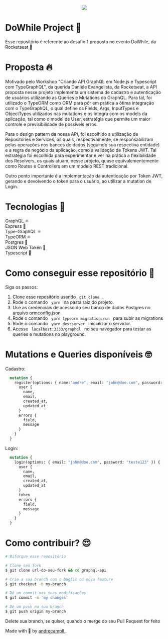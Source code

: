 <p align="center">
  <img src="https://dowhile.rocketseat.com.br/logo.svg" />
</p>

# DoWhile Project 🚀
Esse repositório é referente ao desafio 1 proposto no evento DoWhile, da Rocketseat 🚀 <br />

# Proposta 🔥
Motivado pelo Workshop "Criando API GraphQL em Node.js e Typescript com TypeGraphQL", da querida Daniele Evangelista, da Rocketseat, a API proposta nesse projeto
implementa um sistema de cadastro e autenticação de usuários utilizando as Queries e Mutations do GraphQL. Para tal, foi utilizado o TypeORM como ORM para
pôr em prática a ótima integração com o TypeGraphQL, o qual define os Fields, Args, InputTypes e ObjectTypes utilizados nas mutations e os integra com os models da aplicação,
tal como o model de User, estratégia que permite um maior controle e previsibilidade de possíveis erros. <br />

Para o design pattern da nossa API, foi escolhido a utilização de Repositories e Services, os quais, respectivamente, se responsabilizam pelas operações nos bancos
de dados (seguindo sua respectiva entidade) e a regra de negócio da aplicação, como a validação de Tokens JWT. Tal estratégia foi escolhida para experimentar e ver
na prática a flexibilidade dos Resolvers, os quais atuam, nesse projeto, quase equivalementemente como Routes e Controllers em um modelo REST tradicional. <br/>

Outro ponto importante é a implementação da autenticação por Token JWT, gerando e devolvendo o token para o usuário, ao utilizar a mutation de Login. <br />

# Tecnologias 🚀
GraphQL ⚛️ <br />
Express 🚂 <br />
Type-GraphQL ⚛️ <br />
TypeORM ⚛️ <br />
Postgres 🐘<br />
JSON Web Token 🔐 <br />
Typescript 🦕

# Como conseguir esse repositório 🤔
Siga os passos:
1. Clone esse repositório usando <code> git clone </code>.
2. Rode o comando <code> yarn </code> na pasta raíz do projeto.
3. Use as credenciais de acesso do seu banco de dados Postgres no arquivo ormconfig.json
4. Rode o comando <code> yarn typeorm migration:run </code> para subir as migrations
5. Rode o comando <code> yarn dev:server </code> inicializar o servidor.
6. Acesse <code> localhost:3333/graphql </code> no seu navegador para testar as queries e mutations no playground.

# Mutations e Queries disponíveis 🤓
Cadastro:
```graphql
  mutation {
    register(options: {	name:"andre", email: "john@doe.com", password: "teste123" }) {
      user {
        name,
        email,
        created_at,
        updated_at
      }
      errors {
        field,
        message
      }
    }
  }
```

Login:
```graphql
  mutation {
    login(options: { email: "john@doe.com", password: "teste123" }) {
      user {
        name,
        email,
        created_at,
        updated_at
      }
      token
      errors {
        field,
        message
      }
    }
  }
```

# Como contribuir? 😍
```bash
# Bifurque esse repositório

# Clone seu fork
$ git clone url-do-seu-fork && cd graphql-api

# Crie a sua branch com o bugfix ou nova feature
$ git checkout -b my-branch

# Dê um commit nas suas modificações
$ git commit -m 'my changes'

# Dê um push na sua branch
$ git push origin my-branch
```

Delete sua branch, se quiser, quando o merge do seu Pull Request for feito <br />

Made with 💜 by <a href="https://www.linkedin.com/in/andrecampll/" target="_blank"> andrecampll </a>. <br />
<br />

